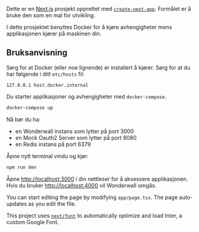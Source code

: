 Dette er en [Next.js](https://nextjs.org/) prosjekt opprettet med [`create-next-app`](https://github.com/vercel/next.js/tree/canary/packages/create-next-app). Formålet er å bruke den som en mal for utvikling.

I dette prosjektet benyttes Docker for å kjøre avhengigheter mens applikasjonen kjører på maskinen din.

## Bruksanvisning

Sørg for at Docker (eller noe lignende) er installert å kjører. Sørg for at du har følgende i ditt `etc/hosts` fil:

```
127.0.0.1 host.docker.internal
```

Du starter applikasjoner og avhengigheter med `docker-compose`.

```bash
docker-compose up
```

Nå bør du ha:

- en Wonderwall instans som lytter på port 3000
- en Mock Oauth2 Server som lytter på port 8080
- en Redis instans på port 6379

Åpne nytt terminal vindu og kjør:

```bash
npm run dev
```

Åpne [http://localhost:3000](http://localhost:3000) i din nettleser for å aksessere applikasjonen. Hvis du bruker [http://localhost:4000](http://localhost:4000) vil Wonderwall omgås.

You can start editing the page by modifying `app/page.tsx`. The page auto-updates as you edit the file.

This project uses [`next/font`](https://nextjs.org/docs/basic-features/font-optimization) to automatically optimize and load Inter, a custom Google Font.
